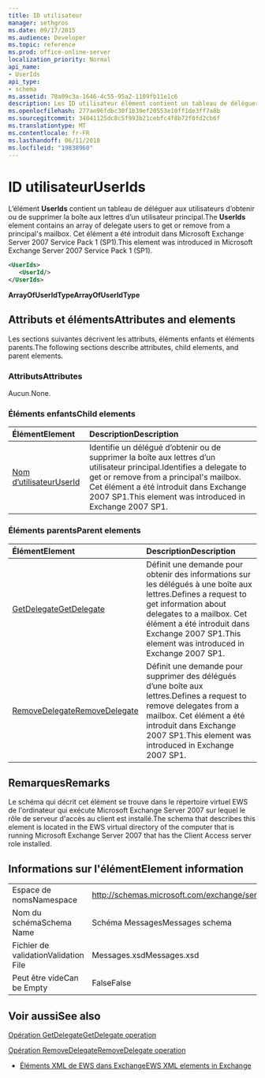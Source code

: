 ```yaml
---
title: ID utilisateur
manager: sethgros
ms.date: 09/17/2015
ms.audience: Developer
ms.topic: reference
ms.prod: office-online-server
localization_priority: Normal
api_name:
- UserIds
api_type:
- schema
ms.assetid: 78a09c3a-1646-4c55-95a2-1109fb11e1c6
description: Les ID utilisateur élément contient un tableau de déléguer aux utilisateurs d’obtenir ou de supprimer la boîte aux lettres d’un utilisateur principal. Cet élément a été introduit dans Microsoft Exchange Server 2007 Service Pack 1 (SP1).
ms.openlocfilehash: 277ae96fdbc30f1b39ef20553e10ff1de3ff7a8b
ms.sourcegitcommit: 34041125dc8c5f993b21cebfc4f8b72f0fd2cb6f
ms.translationtype: MT
ms.contentlocale: fr-FR
ms.lasthandoff: 06/11/2018
ms.locfileid: "19838960"
---
```

# <a name="userids"></a><span data-ttu-id="b2fe1-104">ID utilisateur</span><span class="sxs-lookup"><span data-stu-id="b2fe1-104">UserIds</span></span>

<span data-ttu-id="b2fe1-105">L’élément **UserIds** contient un tableau de déléguer aux utilisateurs d’obtenir ou de supprimer la boîte aux lettres d’un utilisateur principal.</span><span class="sxs-lookup"><span data-stu-id="b2fe1-105">The **UserIds** element contains an array of delegate users to get or remove from a principal's mailbox.</span></span> <span data-ttu-id="b2fe1-106">Cet élément a été introduit dans Microsoft Exchange Server 2007 Service Pack 1 (SP1).</span><span class="sxs-lookup"><span data-stu-id="b2fe1-106">This element was introduced in Microsoft Exchange Server 2007 Service Pack 1 (SP1).</span></span> 
  
```xml
<UserIds>
   <UserId/>
</UserIds>
```

 <span data-ttu-id="b2fe1-107">**ArrayOfUserIdType**</span><span class="sxs-lookup"><span data-stu-id="b2fe1-107">**ArrayOfUserIdType**</span></span>
## <a name="attributes-and-elements"></a><span data-ttu-id="b2fe1-108">Attributs et éléments</span><span class="sxs-lookup"><span data-stu-id="b2fe1-108">Attributes and elements</span></span>

<span data-ttu-id="b2fe1-109">Les sections suivantes décrivent les attributs, éléments enfants et éléments parents.</span><span class="sxs-lookup"><span data-stu-id="b2fe1-109">The following sections describe attributes, child elements, and parent elements.</span></span>
  
### <a name="attributes"></a><span data-ttu-id="b2fe1-110">Attributs</span><span class="sxs-lookup"><span data-stu-id="b2fe1-110">Attributes</span></span>

<span data-ttu-id="b2fe1-111">Aucun.</span><span class="sxs-lookup"><span data-stu-id="b2fe1-111">None.</span></span>
  
### <a name="child-elements"></a><span data-ttu-id="b2fe1-112">Éléments enfants</span><span class="sxs-lookup"><span data-stu-id="b2fe1-112">Child elements</span></span>

|<span data-ttu-id="b2fe1-113">**Élément**</span><span class="sxs-lookup"><span data-stu-id="b2fe1-113">**Element**</span></span>|<span data-ttu-id="b2fe1-114">**Description**</span><span class="sxs-lookup"><span data-stu-id="b2fe1-114">**Description**</span></span>|
|:-----|:-----|
|[<span data-ttu-id="b2fe1-115">Nom d’utilisateur</span><span class="sxs-lookup"><span data-stu-id="b2fe1-115">UserId</span></span>](userid.md) <br/> |<span data-ttu-id="b2fe1-116">Identifie un délégué d’obtenir ou de supprimer la boîte aux lettres d’un utilisateur principal.</span><span class="sxs-lookup"><span data-stu-id="b2fe1-116">Identifies a delegate to get or remove from a principal's mailbox.</span></span> <span data-ttu-id="b2fe1-117">Cet élément a été introduit dans Exchange 2007 SP1.</span><span class="sxs-lookup"><span data-stu-id="b2fe1-117">This element was introduced in Exchange 2007 SP1.</span></span>  <br/> |
   
### <a name="parent-elements"></a><span data-ttu-id="b2fe1-118">Éléments parents</span><span class="sxs-lookup"><span data-stu-id="b2fe1-118">Parent elements</span></span>

|<span data-ttu-id="b2fe1-119">**Élément**</span><span class="sxs-lookup"><span data-stu-id="b2fe1-119">**Element**</span></span>|<span data-ttu-id="b2fe1-120">**Description**</span><span class="sxs-lookup"><span data-stu-id="b2fe1-120">**Description**</span></span>|
|:-----|:-----|
|[<span data-ttu-id="b2fe1-121">GetDelegate</span><span class="sxs-lookup"><span data-stu-id="b2fe1-121">GetDelegate</span></span>](getdelegate.md) <br/> |<span data-ttu-id="b2fe1-122">Définit une demande pour obtenir des informations sur les délégués à une boîte aux lettres.</span><span class="sxs-lookup"><span data-stu-id="b2fe1-122">Defines a request to get information about delegates to a mailbox.</span></span> <span data-ttu-id="b2fe1-123">Cet élément a été introduit dans Exchange 2007 SP1.</span><span class="sxs-lookup"><span data-stu-id="b2fe1-123">This element was introduced in Exchange 2007 SP1.</span></span>  <br/> |
|[<span data-ttu-id="b2fe1-124">RemoveDelegate</span><span class="sxs-lookup"><span data-stu-id="b2fe1-124">RemoveDelegate</span></span>](removedelegate.md) <br/> |<span data-ttu-id="b2fe1-125">Définit une demande pour supprimer des délégués d’une boîte aux lettres.</span><span class="sxs-lookup"><span data-stu-id="b2fe1-125">Defines a request to remove delegates from a mailbox.</span></span> <span data-ttu-id="b2fe1-126">Cet élément a été introduit dans Exchange 2007 SP1.</span><span class="sxs-lookup"><span data-stu-id="b2fe1-126">This element was introduced in Exchange 2007 SP1.</span></span>  <br/> |
   
## <a name="remarks"></a><span data-ttu-id="b2fe1-127">Remarques</span><span class="sxs-lookup"><span data-stu-id="b2fe1-127">Remarks</span></span>

<span data-ttu-id="b2fe1-128">Le schéma qui décrit cet élément se trouve dans le répertoire virtuel EWS de l'ordinateur qui exécute Microsoft Exchange Server 2007 sur lequel le rôle de serveur d'accès au client est installé.</span><span class="sxs-lookup"><span data-stu-id="b2fe1-128">The schema that describes this element is located in the EWS virtual directory of the computer that is running Microsoft Exchange Server 2007 that has the Client Access server role installed.</span></span>
  
## <a name="element-information"></a><span data-ttu-id="b2fe1-129">Informations sur l'élément</span><span class="sxs-lookup"><span data-stu-id="b2fe1-129">Element information</span></span>

|||
|:-----|:-----|
|<span data-ttu-id="b2fe1-130">Espace de noms</span><span class="sxs-lookup"><span data-stu-id="b2fe1-130">Namespace</span></span>  <br/> |http://schemas.microsoft.com/exchange/services/2006/messages  <br/> |
|<span data-ttu-id="b2fe1-131">Nom du schéma</span><span class="sxs-lookup"><span data-stu-id="b2fe1-131">Schema Name</span></span>  <br/> |<span data-ttu-id="b2fe1-132">Schéma Messages</span><span class="sxs-lookup"><span data-stu-id="b2fe1-132">Messages schema</span></span>  <br/> |
|<span data-ttu-id="b2fe1-133">Fichier de validation</span><span class="sxs-lookup"><span data-stu-id="b2fe1-133">Validation File</span></span>  <br/> |<span data-ttu-id="b2fe1-134">Messages.xsd</span><span class="sxs-lookup"><span data-stu-id="b2fe1-134">Messages.xsd</span></span>  <br/> |
|<span data-ttu-id="b2fe1-135">Peut être vide</span><span class="sxs-lookup"><span data-stu-id="b2fe1-135">Can be Empty</span></span>  <br/> |<span data-ttu-id="b2fe1-136">False</span><span class="sxs-lookup"><span data-stu-id="b2fe1-136">False</span></span>  <br/> |
   
## <a name="see-also"></a><span data-ttu-id="b2fe1-137">Voir aussi</span><span class="sxs-lookup"><span data-stu-id="b2fe1-137">See also</span></span>



[<span data-ttu-id="b2fe1-138">Opération GetDelegate</span><span class="sxs-lookup"><span data-stu-id="b2fe1-138">GetDelegate operation</span></span>](getdelegate-operation.md)
  
[<span data-ttu-id="b2fe1-139">Opération RemoveDelegate</span><span class="sxs-lookup"><span data-stu-id="b2fe1-139">RemoveDelegate operation</span></span>](removedelegate-operation.md)


- [<span data-ttu-id="b2fe1-140">Éléments XML de EWS dans Exchange</span><span class="sxs-lookup"><span data-stu-id="b2fe1-140">EWS XML elements in Exchange</span></span>](ews-xml-elements-in-exchange.md)

